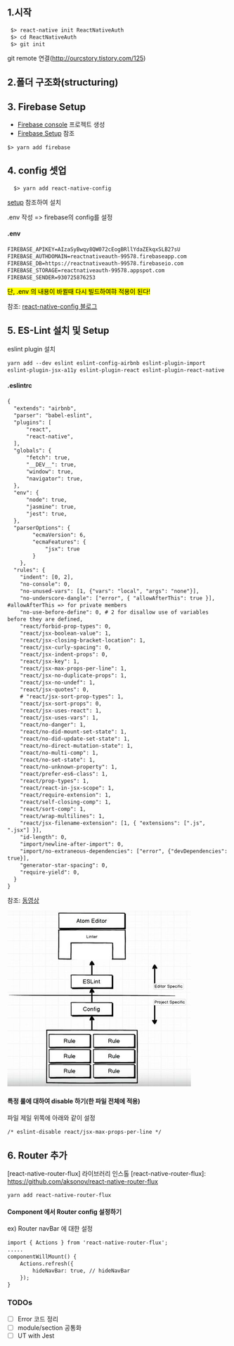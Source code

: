 ## 1.시작
```
 $> react-native init ReactNativeAuth
 $> cd ReactNativeAuth
 $> git init
```
git remote 연결(<http://ourcstory.tistory.com/125>)

## 2.폴더 구조화(structuring)
## 3. Firebase Setup
  - [Firebase console] 프로젝트 생성
  - [Firebase Setup] 참조

[Firebase console]: https://console.firebase.google.com
[Firebase Setup]: https://firebase.googleblog.com/2016/01/the-beginners-guide-to-react-native-and_84.html?m=1


```
$> yarn add firebase
```

## 4. config 셋업
```
  $> yarn add react-native-config
```
  [setup] 참조하여 설치

[setup]: https://github.com/luggit/react-native-config#setup

  .env 작성 => firebase의 config를 설정

#### **.env**

```
FIREBASE_APIKEY=AIzaSyBwqy8QW072cEogBRllYdaZEkqxSLB27sU
FIREBASE_AUTHDOMAIN=reactnativeauth-99578.firebaseapp.com
FIREBASE_DB=https://reactnativeauth-99578.firebaseio.com
FIREBASE_STORAGE=reactnativeauth-99578.appspot.com
FIREBASE_SENDER=930725876253
```

<mark>단, .env 의 내용이 바뀔때 다시 빌드하여햐 적용이 된다!</mark>

 참조: [react-native-config 블로그]

 [react-native-config 블로그]: https://medium.com/differential/managing-configuration-in-react-native-cd2dfb5e6f7b#.dimua89xc


## 5. ES-Lint 설치 및 Setup
eslint plugin 설치

```
yarn add --dev eslint eslint-config-airbnb eslint-plugin-import
eslint-plugin-jsx-a11y eslint-plugin-react eslint-plugin-react-native

```

#### .eslintrc
```
{
  "extends": "airbnb",
  "parser": "babel-eslint",
  "plugins": [
      "react",
      "react-native",
  ],
  "globals": {
      "fetch": true,
      "__DEV__": true,
      "window": true,
      "navigator": true,
  },
  "env": {
      "node": true,
      "jasmine": true,
      "jest": true,
  },
  "parserOptions": {
        "ecmaVersion": 6,
        "ecmaFeatures": {
            "jsx": true
        }
    },
  "rules": {
    "indent": [0, 2],
    "no-console": 0,
    "no-unused-vars": [1, {"vars": "local", "args": "none"}],
    "no-underscore-dangle": ["error", { "allowAfterThis": true }], #allowAfterThis => for private members
    "no-use-before-define": 0, # 2 for disallow use of variables before they are defined,
    "react/forbid-prop-types": 0,
    "react/jsx-boolean-value": 1,
    "react/jsx-closing-bracket-location": 1,
    "react/jsx-curly-spacing": 0,
    "react/jsx-indent-props": 0,
    "react/jsx-key": 1,
    "react/jsx-max-props-per-line": 1,
    "react/jsx-no-duplicate-props": 1,
    "react/jsx-no-undef": 1,
    "react/jsx-quotes": 0,
    # "react/jsx-sort-prop-types": 1,
    "react/jsx-sort-props": 0,
    "react/jsx-uses-react": 1,
    "react/jsx-uses-vars": 1,
    "react/no-danger": 1,
    "react/no-did-mount-set-state": 1,
    "react/no-did-update-set-state": 1,
    "react/no-direct-mutation-state": 1,
    "react/no-multi-comp": 1,
    "react/no-set-state": 1,
    "react/no-unknown-property": 1,
    "react/prefer-es6-class": 1,
    "react/prop-types": 1,
    "react/react-in-jsx-scope": 1,
    "react/require-extension": 1,
    "react/self-closing-comp": 1,
    "react/sort-comp": 1,
    "react/wrap-multilines": 1,
    "react/jsx-filename-extension": [1, { "extensions": [".js", ".jsx"] }],
    "id-length": 0,
    "import/newline-after-import": 0,
    "import/no-extraneous-dependencies": ["error", {"devDependencies": true}],
    "generator-star-spacing": 0,
    "require-yield": 0,
  }
}
```


 참조: [동영상]

 ![eslinter](/images/eslinter.jpeg)

 [동영상]: https://www.youtube.com/playlist?list=PL9f8_QifuTL4CS8-OyA-4WADhkddOnRS4

#### 특정 룰에 대하여 disable 하기(한 파일 전체에 적용)
파일 제일 위쪽에 아래와 같이 설정 

```
/* eslint-disable react/jsx-max-props-per-line */
```


## 6. Router 추가
[react-native-router-flux] 라이브러리 인스톨
[react-native-router-flux]: https://github.com/aksonov/react-native-router-flux


```
yarn add react-native-router-flux

```

#### Component 에서 Router config 설정하기
ex) Router navBar 에 대한 설정

```
import { Actions } from 'react-native-router-flux';
.....
componentWillMount() {
	Actions.refresh({
   		hideNavBar: true, // hideNavBar
  	});
}

```


### TODOs

- [ ] Error 코드 정리
- [ ] module/section 공통화
- [ ] UT with Jest
